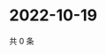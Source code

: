 # 2022-10-19

共 0 条

<!-- BEGIN WEIBO -->
<!-- 最后更新时间 Wed Oct 19 2022 00:33:42 GMT+0800 (China Standard Time) -->

<!-- END WEIBO -->
